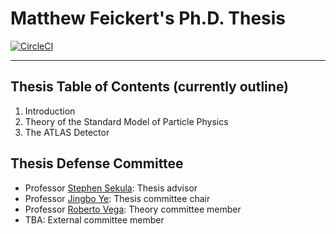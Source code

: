 # Matthew Feickert's Ph.D. Thesis

[![CircleCI](https://circleci.com/gh/matthewfeickert/feickert-thesis/tree/master.svg?style=svg&circle-token=fe00e42458020cfeb57c8738bd3474503d0e7fcc)](https://circleci.com/gh/matthewfeickert/feickert-thesis/tree/master)

--------------------------------------------------------------------------------

## Thesis Table of Contents (currently outline)

1. Introduction
2. Theory of the Standard Model of Particle Physics
3. The ATLAS Detector

## Thesis Defense Committee

- Professor [Stephen Sekula](http://www.physics.smu.edu/sekula/): Thesis advisor
- Professor [Jingbo Ye](http://www.physics.smu.edu/~yejb/): Thesis committee chair
- Professor [Roberto Vega](http://www.physics.smu.edu/~vega/): Theory committee member
- TBA: External committee member
